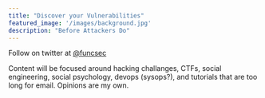 ```yaml
---
title: "Discover your Vulnerabilities"
featured_image: '/images/background.jpg'
description: "Before Attackers Do"
---
```


Follow on twitter at [@funcsec](https://twitter.com/funcsec "Functional Security")

Content will be focused around hacking challanges, CTFs, social engineering, social psychology, devops (sysops?), and tutorials that are too long for email. Opinions are my own.  

